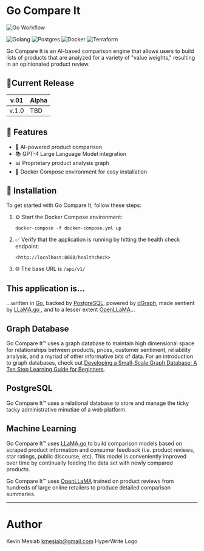 # Go Compare It
![Go Workflow](https://github.com/kmesiab/go-compare-it/actions/workflows/go.yml/badge.svg)

![Golang](https://img.shields.io/badge/Go-00add8.svg?labelColor=171e21&style=for-the-badge&logo=go)
![Postgres](https://img.shields.io/badge/postgres-%23316192.svg?style=for-the-badge&logo=postgresql&logoColor=white)
![Docker](https://img.shields.io/badge/docker-%230db7ed.svg?style=for-the-badge&logo=docker&logoColor=white)
![Terraform](https://img.shields.io/badge/terraform-%235835CC.svg?style=for-the-badge&logo=terraform&logoColor=white)


Go Compare It is an AI-based comparison engine that allows users to build lists of products that are analyzed for a variety of "value weights," resulting in an opinionated product review.

## 📐Current Release

| v.01 | Alpha |
| --- | --- |
| v.1.0 | TBD |

## 🎁 Features

- 🤖 AI-powered product comparison
- 📚 GPT-4 Large Language Model integration
- 📊 Proprietary product analysis graph
- 🐳 Docker Compose environment for easy installation

## 🔨 Installation

To get started with Go Compare It, follow these steps:

1. ⚙️ Start the Docker Compose environment:

    ```
    docker-compose -f docker-compose.yml up
    ```

2. ✅ Verify that the application is running by hitting the health check endpoint:

    ```
    <http://localhost:8080/healthcheck>
    ```
3. 🌐 The base URL is `/api/v1/`


## This application is…

…written in [Go](https://go.dev/),
backed by [PostgreSQL](https://www.postgresql.org/),
powered by [dGraph](https://github.com/dgraph-io/dgraph),
made sentient by [LLaMA.go
](https://github.com/gotzmann/llama.go),
and to a lesser extent [OpenLLaMA](https://github.com/yxuansu/OpenAlpaca)...

## Graph Database
Go Compare It&trade; uses a graph database to maintain high dimensional space for relationships
between products, prices, customer sentiment, reliability analysis, and a myriad
of other informative bits of data. For an introduction to graph databases, check out
[Developing a Small-Scale Graph Database: A Ten Step Learning Guide for Beginners](https://jitp.commons.gc.cuny.edu/developing-a-small-scale-graph-database-a-ten-step-learning-guide-for-beginners/).

## PostgreSQL
Go Compare It&trade; uses a relational database to store and manage the ticky tacky
administrative minutiae of a web platform.

## Machine Learning
Go Compare It&trade; uses [LLaMA.go
](https://github.com/gotzmann/llama.go) to build comparison models based on scraped
product information and consumer feedback (i.e. product reviews, star ratings, public discourse,
etc).  This model is conveniently improved over time by continually feeding the data set
with newly compared products.

Go Compare It&trade; uses [OpenLLaMA](https://github.com/yxuansu/OpenAlpaca) trained on
product reviews from hundreds of large online retailers to produce detailed comparison
summaries.

---
# Author
Kevin Mesiab <kmesiab@gmail.com>
HyperWrite Logo
